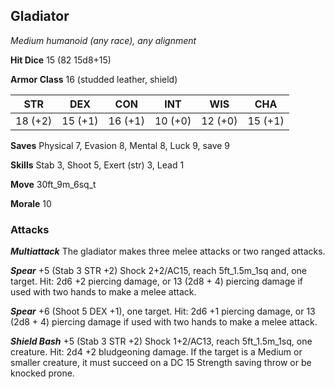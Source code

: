 ## Gladiator

*Medium humanoid (any race), any alignment*

**Hit Dice** 15 (82 15d8+15)

**Armor Class** 16 (studded leather, shield)

| STR     | DEX     | CON     | INT     | WIS     | CHA     |
|---------|---------|---------|---------|---------|---------|
| 18 (+2) | 15 (+1) | 16 (+1) | 10 (+0) | 12 (+0) | 15 (+1) |

**Saves** Physical 7, Evasion 8, Mental 8, Luck 9, save 9

**Skills** Stab 3, Shoot 5, Exert (str) 3, Lead 1

**Move** 30ft\_9m\_6sq\_t

**Morale** 10

### Attacks

***Multiattack*** The gladiator makes three melee attacks or two ranged attacks.

***Spear*** +5 (Stab 3 STR +2) Shock 2+2/AC15, reach 5ft\_1.5m\_1sq and, one target. Hit: 2d6 +2 piercing damage, or 13 (2d8 + 4) piercing damage if used with two hands to make a melee attack.

***Spear*** +6 (Shoot 5 DEX +1), one target. Hit: 2d6 +1 piercing damage, or 13 (2d8 + 4) piercing damage if used with two hands to make a melee attack.

***Shield Bash*** +5 (Stab 3 STR +2) Shock 1+2/AC13, reach 5ft\_1.5m\_1sq, one creature. Hit: 2d4 +2 bludgeoning damage. If the target is a Medium or smaller creature, it must succeed on a DC 15 Strength saving throw or be knocked prone.

